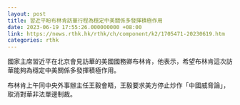 ```yaml
---
layout: post
title: 習近平盼布林肯訪華行程為穩定中美關係多發揮積極作用
date: 2023-06-19 17:55:26.000000000 +08:00
link: https://news.rthk.hk/rthk/ch/component/k2/1705471-20230619.htm
categories: rthk
---
```


國家主席習近平在北京會見訪華的美國國務卿布林肯，他表示，希望布林肯這次訪華能夠為穩定中美關係多發揮積極作用。

布林肯上午同中央外事辦主任王毅會晤，王毅要求美方停止炒作「中國威脅論」，取消對華非法單邊制裁。
